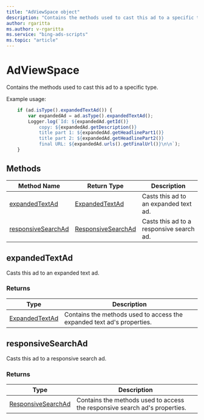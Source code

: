 ```yaml
---
title: "AdViewSpace object"
description: "Contains the methods used to cast this ad to a specific type."
author: rgaritta
ms.author: v-rgaritta
ms.service: "bing-ads-scripts"
ms.topic: "article"
---
```


# AdViewSpace

Contains the methods used to cast this ad to a specific type.


Example usage:
```javascript
    if (ad.isType().expandedTextAd()) {
        var expandedAd = ad.asType().expandedTextAd();
        Logger.log(`Id: ${expandedAd.getId()}
            copy: ${expandedAd.getDescription()}
            title part 1: ${expandedAd.getHeadlinePart1()}
            title part 2: ${expandedAd.getHeadlinePart2()}
            final URL: ${expandedAd.urls().getFinalUrl()}\n\n`);
    }
```


## Methods
|Method Name|Return Type|Description|
|-|-|-
[expandedTextAd](#expandedtextad)|[ExpandedTextAd](ExpandedTextAd.md)|Casts this ad to an expanded text ad.
[responsiveSearchAd](#responsivesearchad)|[ResponsiveSearchAd](ResponsiveSearchAd.md)|Casts this ad to a responsive search ad.


## <a name="expandedtextad"></a>expandedTextAd
Casts this ad to an expanded text ad.

### Returns
|Type|Description|
|-|-
[ExpandedTextAd](ExpandedTextAd.md)|Contains the methods used to access the expanded text ad's properties.

## <a name="responsivesearchad"></a>responsiveSearchAd
Casts this ad to a responsive search ad.

### Returns
|Type|Description|
|-|-
[ResponsiveSearchAd](ResponsiveSearchAd.md)|Contains the methods used to access the responsive search ad's properties.

